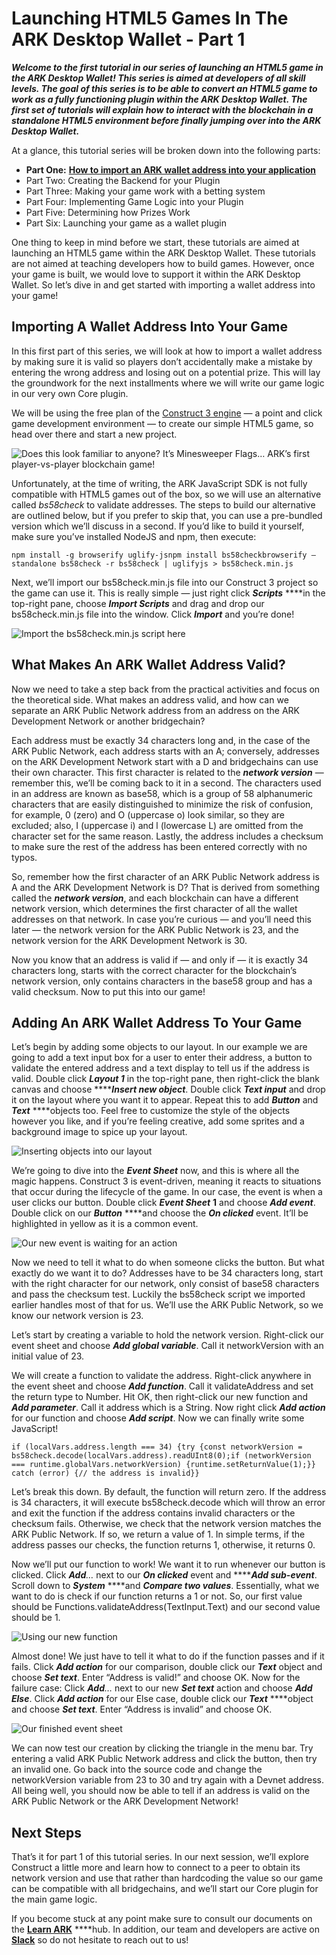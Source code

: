 # Launching HTML5 Games In The ARK Desktop Wallet - Part 1

_**Welcome to the first tutorial in our series of launching an HTML5 game in the ARK Desktop Wallet! This series is aimed at developers of all skill levels. The goal of this series is to be able to convert an HTML5 game to work as a fully functioning plugin within the ARK Desktop Wallet. The first set of tutorials will explain how to interact with the blockchain in a standalone HTML5 environment before finally jumping over into the ARK Desktop Wallet.**_

At a glance, this tutorial series will be broken down into the following parts:

* **Part One:** [**How to import an ARK wallet address into your application**](https://blog.ark.io/b26fd444f0d7)
* Part Two: Creating the Backend for your Plugin
* Part Three: Making your game work with a betting system
* Part Four: Implementing Game Logic into your Plugin
* Part Five: Determining how Prizes Work
* Part Six: Launching your game as a wallet plugin

One thing to keep in mind before we start, these tutorials are aimed at launching an HTML5 game within the ARK Desktop Wallet. These tutorials are not aimed at teaching developers how to build games. However, once your game is built, we would love to support it within the ARK Desktop Wallet. So let’s dive in and get started with importing a wallet address into your game!

## Importing A Wallet Address Into Your Game <a id="1350"></a>

In this first part of this series, we will look at how to import a wallet address by making sure it is valid so players don’t accidentally make a mistake by entering the wrong address and losing out on a potential prize. This will lay the groundwork for the next installments where we will write our game logic in our very own Core plugin.

We will be using the free plan of the [Construct 3 engine](https://editor.construct.net/) — a point and click game development environment — to create our simple HTML5 game, so head over there and start a new project.

![Does this look familiar to anyone? It&#x2019;s Minesweeper Flags&#x2026; ARK&#x2019;s first player-vs-player blockchain game!](https://miro.medium.com/max/1200/0*c7k-nWUCk7262u8x)

Unfortunately, at the time of writing, the ARK JavaScript SDK is not fully compatible with HTML5 games out of the box, so we will use an alternative called _bs58check_ to validate addresses. The steps to build our alternative are outlined below, but if you prefer to skip that, you can use a pre-bundled version which we’ll discuss in a second. If you’d like to build it yourself, make sure you’ve installed NodeJS and npm, then execute:

```text
npm install -g browserify uglify-jsnpm install bs58checkbrowserify — standalone bs58check -r bs58check | uglifyjs > bs58check.min.js
```

Next, we’ll import our bs58check.min.js file into our Construct 3 project so the game can use it. This is really simple — just right click _**Scripts**_ ****in the top-right pane, choose _**Import Scripts**_ and drag and drop our bs58check.min.js file into the window. Click _**Import**_ and you’re done!

![Import the bs58check.min.js script here](https://miro.medium.com/max/428/0*RIUB0REioSFfp9Ln)

## What Makes An ARK Wallet Address Valid? <a id="9b8d"></a>

Now we need to take a step back from the practical activities and focus on the theoretical side. What makes an address valid, and how can we separate an ARK Public Network address from an address on the ARK Development Network or another bridgechain?

Each address must be exactly 34 characters long and, in the case of the ARK Public Network, each address starts with an A; conversely, addresses on the ARK Development Network start with a D and bridgechains can use their own character. This first character is related to the _**network version**_ — remember this, we’ll be coming back to it in a second. The characters used in an address are known as base58, which is a group of 58 alphanumeric characters that are easily distinguished to minimize the risk of confusion, for example, 0 \(zero\) and O \(uppercase o\) look similar, so they are excluded; also, I \(uppercase i\) and l \(lowercase L\) are omitted from the character set for the same reason. Lastly, the address includes a checksum to make sure the rest of the address has been entered correctly with no typos.

So, remember how the first character of an ARK Public Network address is A and the ARK Development Network is D? That is derived from something called the _**network version**_, and each blockchain can have a different network version, which determines the first character of all the wallet addresses on that network. In case you’re curious — and you’ll need this later — the network version for the ARK Public Network is 23, and the network version for the ARK Development Network is 30.

Now you know that an address is valid if — and only if — it is exactly 34 characters long, starts with the correct character for the blockchain’s network version, only contains characters in the base58 group and has a valid checksum. Now to put this into our game!

## Adding An ARK Wallet Address To Your Game <a id="9c2d"></a>

Let’s begin by adding some objects to our layout. In our example we are going to add a text input box for a user to enter their address, a button to validate the entered address and a text display to tell us if the address is valid. Double click _**Layout 1**_ in the top-right pane, then right-click the blank canvas and choose ****_**Insert new object**_. Double click _**Text input**_ and drop it on the layout where you want it to appear. Repeat this to add _**Button**_ and _**Text**_ ****objects too. Feel free to customize the style of the objects however you like, and if you’re feeling creative, add some sprites and a background image to spice up your layout.

![Inserting objects into our layout](https://miro.medium.com/max/906/0*NaoukkOl9-HZPMGz)

We’re going to dive into the _**Event Sheet**_ now, and this is where all the magic happens. Construct 3 is event-driven, meaning it reacts to situations that occur during the lifecycle of the game. In our case, the event is when a user clicks our button. Double click _**Event Sheet**_ **1** and choose _**Add event**_. Double click on our _**Button**_ ****and choose the _**On clicked**_ event. It’ll be highlighted in yellow as it is a common event.

![Our new event is waiting for an action](https://miro.medium.com/max/1184/0*7FM-PFvcNrnqzFNK)

Now we need to tell it what to do when someone clicks the button. But what exactly do we want it to do? Addresses have to be 34 characters long, start with the right character for our network, only consist of base58 characters and pass the checksum test. Luckily the bs58check script we imported earlier handles most of that for us. We’ll use the ARK Public Network, so we know our network version is 23.

Let’s start by creating a variable to hold the network version. Right-click our event sheet and choose _**Add global variable**_. Call it networkVersion with an initial value of 23.

We will create a function to validate the address. Right-click anywhere in the event sheet and choose _**Add function**_. Call it validateAddress and set the return type to Number. Hit OK, then right-click our new function and _**Add parameter**_. Call it address which is a String. Now right click _**Add action**_ for our function and choose _**Add script**_. Now we can finally write some JavaScript!

```text
if (localVars.address.length === 34) {try {const networkVersion = bs58check.decode(localVars.address).readUInt8(0);if (networkVersion === runtime.globalVars.networkVersion) {runtime.setReturnValue(1);}} catch (error) {// the address is invalid}}
```

Let’s break this down. By default, the function will return zero. If the address is 34 characters, it will execute bs58check.decode which will throw an error and exit the function if the address contains invalid characters or the checksum fails. Otherwise, we check that the network version matches the ARK Public Network. If so, we return a value of 1. In simple terms, if the address passes our checks, the function returns 1, otherwise, it returns 0.

Now we’ll put our function to work! We want it to run whenever our button is clicked. Click _**Add**…_ next to our _**On clicked**_ event and ****_**Add sub-event**_. Scroll down to _**System**_ ****and _**Compare two values**_. Essentially, what we want to do is check if our function returns a 1 or not. So, our first value should be Functions.validateAddress\(TextInput.Text\) and our second value should be 1.

![Using our new function](https://miro.medium.com/max/755/0*XwonDwRsIKtj10xW)

Almost done! We just have to tell it what to do if the function passes and if it fails. Click _**Add action**_ for our comparison, double click our _**Text**_ object and choose _**Set text**_. Enter “Address is valid!” and choose OK. Now for the failure case: Click _**Add**…_ next to our new _**Set text**_ action and choose _**Add Else**_. Click _**Add action**_ for our Else case, double click our _**Text**_ ****object and choose _**Set text**_. Enter “Address is invalid” and choose OK.

![Our finished event sheet](https://miro.medium.com/max/1200/0*7K6k3qGZZiyyTqLQ)

We can now test our creation by clicking the triangle in the menu bar. Try entering a valid ARK Public Network address and click the button, then try an invalid one. Go back into the source code and change the networkVersion variable from 23 to 30 and try again with a Devnet address. All being well, you should now be able to tell if an address is valid on the ARK Public Network or the ARK Development Network!

## Next Steps <a id="dbbf"></a>

That’s it for part 1 of this tutorial series. In our next session, we’ll explore Construct a little more and learn how to connect to a peer to obtain its network version and use that rather than hardcoding the value so our game can be compatible with all bridgechains, and we’ll start our Core plugin for the main game logic.

If you become stuck at any point make sure to consult our documents on the [**Learn ARK**](https://learn.ark.dev/core-getting-started/setting-up-your-development-environment) ****hub. In addition, our team and developers are active on [**Slack**](https://ark.io/slack) so do not hesitate to reach out to us!

